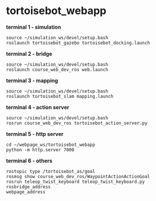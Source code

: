 # tortoisebot_webapp

**terminal 1 - simulation**

    source ~/simulation_ws/devel/setup.bash
    roslaunch tortoisebot_gazebo tortoisebot_docking.launch

**terminal 2 - bridge**

    source ~/simulation_ws/devel/setup.bash
    roslaunch course_web_dev_ros web.launch

**terminal 3 - mapping**

    source ~/simulation_ws/devel/setup.bash
    roslaunch tortoisebot_slam mapping.launch

**terminal 4 - action server**

    source ~/simulation_ws/devel/setup.bash
    rosrun course_web_dev_ros tortoisebot_action_server.py

**terminal 5 - http server**

    cd ~/webpage_ws/tortoisebot_webapp
    python -m http.server 7000

**terminal 6 - others**

    rostopic type /tortoisebot_as/goal
    rosmsg show course_web_dev_ros/WaypointActionActionGoal
    rosrun teleop_twist_keyboard teleop_twist_keyboard.py
    rosbridge_address
    webpage_address
